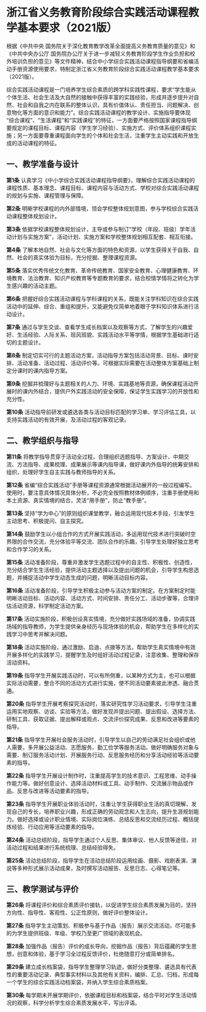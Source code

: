 # 浙江省义务教育阶段综合实践活动课程教学基本要求（2021版）

根据《中共中央 国务院关于深化教育教学改革全面提高义务教育质量的意见》和《中共中央办公厅 国务院办公厅关于进一步减轻义务教育阶段学生作业负担和校外培训负担的意见》等文件精神，结合中小学综合实践活动课程指导纲要和省编活动手册资源使用要求，特制定浙江省义务教育阶段综合实践活动课程教学基本要求（2021版）。

 综合实践活动课程是一门培养学生综合素质的跨学科实践性课程，要求“学生能从个体生活、社会生活及大自然的接触中获得丰富的实践经验，形成并逐步提升对自然、社会和自我之内在联系的整体认识，具有价值体认、责任担当、问题解决、创意物化等方面的意识和能力”。综合实践活动课程的教学设计、实施指导要体现 “综合课程”、“生活课程”和“实践课程”的特征，一方面要严格按照国家课程指导纲要规定的课程目标、课程内容（学生学习经验）、实施方式、评价体系组织课程实施；另一方面要尊重课程面向学生的个体和社会生活，注重学生主动实践和开放生成的活动课程的特征。

## 一、教学准备与设计

**第1条**  认真学习《中小学综合实践活动课程指导纲要》，理解综合实践活动课程的课程性质、基本理念、课程目标、课程内容与活动方式、学校对综合实践活动课程的规划与实施、课程管理与保障。 

**第2条**  明晰学校课程的内外部情境，领会学校整体规划意图，参与学校综合实践活动课程整体规划设计。 

**第3条**  依据学校课程整体规划设计，主导或参与制订“学校（年段、班级）学年活动计划与实施方案”，活动计划、实施方案和学校整体规划相互配套、相互衔接。

**第4条**  了解本地自然、社会与文化等方面的特色和资源，以学生获得关于自我、自然、社会的真实体验为目标，充分挖掘、整理课程资源。

**第5条**  落实优秀传统文化教育、革命传统教育、国家安全教育、心理健康教育、环境教育、法治教育、知识产权教育等专题教育的要求，结合校情学情将之转化为学生感兴趣的活动主题。

**第6条**  把握好综合实践活动课程与学科课程的关系，既能关注学科知识在综合实践活动中的延伸、综合、重组和提升，又能避免仅简单地着眼于学科知识体系进行活动设计。

**第7条**  通过与学生交谈、查看学生成长档案以及观察等方式，了解学生的兴趣爱好、生活经验、人际关系、班风班貌、实践活动水平等学情，根据学生基础进行适切的主题设计。

**第8条**  制定切实可行的主题活动方案，活动指导方案包括活动背景、目标、课时安排、活动准备、活动过程、活动评价等。可根据实际需要在活动整体方案基础上制定分课时的课内指导方案。

**第9条**  挖掘并梳理好与主题相关的人力、环境、实践基地等资源，确保课程活动开展时的课内外结合，提供户外实践活动的安全保障，保证学生实践学习的开放性和充分性。

**第10条**  活动指导前研发或遴选各类与活动目标匹配的学习单、学习评估工具，以支持实践活动的有效开展，及活动过程的客观记录。

## 二、教学组织与指导

**第11条**  将教学指导贯穿于活动全过程，合理组织选题指导、方案设计、中期交流、方法指导、成果梳理、成果展示等课内指导课，做好课内外指导的统筹安排和组织，处理好学生自主实践与教师指导的关系。

**第12条**  省编“综合实践活动”手册等课程资源通常根据活动展开的一般过程编写。使用时，要注意具体情况具体分析，不必完全按照教材体例顺序，注重手册使用和本土资源、真实情境的结合，灵活“用手册”，防止“教手册”。 

**第13条**  坚持“学为中心”的原则组织课堂教学，融合运用现代技术手段，引发学生主动思考、积极提问、自主探究。

**第14条**  鼓励学生以小组合作的方式开展实践活动，多运用现代技术进行突破时空界限的合作交流，充分体验平等交流、团队合作的乐趣，引导学生处理好独立思考和合作学习的关系。

**第15条**  活动准备阶段，尊重并激发学生选题过程中的自主性、积极性、创造性，充分结合学生生活经验，提供活动主题选择以及提出问题的机会，引导学生构思选题，并捕捉活动中学生动态生成的问题，明晰活动目标内容。

**第16条**  活动准备阶段，引导学生积极主动参与活动方案的制定。在方案制定时能明晰活动目标、活动内容、活动方式、时间安排、责任分工、活动步骤等，合理评估活动资源，科学制定活动方案。

**第17条**  活动实施阶段，积极创设真实情境，充分做好实践场域的准备，协调实践场域的指导教师，为学生提供亲身经历与现场体验的机会，帮助学生在多样化的实践学习中思考并解决问题。

**第18条**  活动实施阶段，通过激励、启迪、点拨等方法，帮助学生真实情境中有效开展多样化的实践学习，提醒学生及时组好活动过程记录，注意收集、整理和保存活动资料。

**第19条**  指导学生开展实践活动时，可以有所侧重，以某种方式为主，也可以根据实际活动需要，整合不同的活动方式进行实施，使不同活动要素彼此渗透、融合贯通。

**第20条**  指导学生开展考察探究活动时，落实研究性学习活动要求，引导学生注重运用实地观察、访谈、实验等方法，做好发现并提出问题、提出假设、选择方法、研制工具、获取证据、提出解释或观点、交流评价探究成果、反思和改进等要素的指导。

**第21条**  指导学生开展社会服务活动时，引导学生以自己的劳动满足社会组织或他人需要，多开展公益活动、志愿服务、勤工俭学等服务活动。做好明确服务对象与需要、制订服务活动计划、开展服务行动、反思服务经历和分享活动经验等活动要素的指导。

**第22条**  指导学生开展设计制作时，注重提高学生的技术意识、工程思维、动手操作能力等。做好创意设计、选择活动材料或工具、动手制作、交流展示物品或作品、反思与改进等活动要素的指导。

**第23条**  指导学生开展职业体验活动时，注重让学生获得职业生活的真切理解，发现自己的专长，培养职业兴趣，形成正确的劳动观念和人生志向，提升生涯规划能力。做好选择或设计职业情境、实际岗位演练、总结反思和交流经历过程、概括提炼经验、行动应用等活动要素的指导。

**第24条**  活动总结阶段，指导学生通过个人反思、集体审议、他人反馈等途径，对活动过程和结果进行系统梳理、总结经验得失。 

**第25条**  活动总结阶段，指导学生在活动总结阶段运用绘画、摄影、戏剧表演、演说等多种形式展示活动成果，及时撰写活动报告、反思日志、心得笔记等。

## 三、教学测试与评价

**第26条**  将课程评价和综合素质评价接轨，以促进学生综合素质发展为目的，坚持方向性、指导性、客观性、公正性原则，做好评价整体设计。 

**第27条**  指导学生主动策划、积极参与基于作品（报告）展示交流活动，尽可能多的为学生提供班级、年级、学校乃至更广领域的表现机会。

**第28条**  加强作品（报告）评价的成长导向，挖掘作品（报告）背后蕴藏的学生思想，创意和体验，基于学习全过程反馈评价，杜绝随意打分或简单排名。  

**第29条**  建立成长档案袋，指导学生整理学习轨迹，做好分类整理、遴选具有代表性的重要活动记录、典型事实材料以及其他有关资料，编排、汇总、归档，形成每一个学生的综合实践活动档案袋，并纳入学生综合素质档案。 

**第30条**  每学期末开展学期评价，依据课程目标和档案袋，结合平时对学生活动情况的观察，科学分析学生综合素质发展水平，写出评语。 